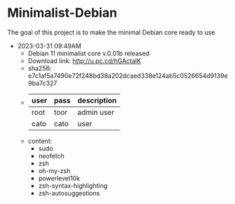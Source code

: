 # Minimalist-Debian
The goal of this project is to make the minimal Debian core ready to use

* 2023-03-31 09:49AM
  * Debian 11 minimalist core v.0.01b released 
  * Download link: http://u.pc.cd/hGActalK 
  * sha256: e7c1af5a7490e72f248bd38a202dcaed338e124ab5c0526654d9139e9ba7c327
  * | user | pass | description |
    |------|------|-------------|
    | root | toor | admin user  |
    | cato | cato | user        |
  * content:
    * sudo
    * neofetch
    * zsh
    * oh-my-zsh 
    * powerlevel10k 
    * zsh-syntax-highlighting
    * zsh-autosuggestions
